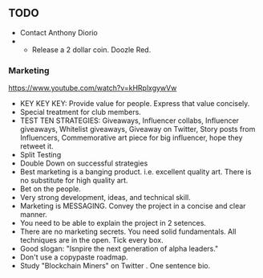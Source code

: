 ## TODO

- Contact Anthony Diorio
- - Release a 2 dollar coin. Doozle Red.  


### Marketing

https://www.youtube.com/watch?v=kHRplxgywVw

- KEY KEY KEY: Provide value for people. Express that value concisely. 
- Special treatment for club members. 
- TEST TEN STRATEGIES: Giveaways, Influencer collabs, Influencer giveaways, Whitelist giveaways, Giveaway on Twitter, Story posts from Influencers, Commemorative art piece for big influencer, hope they retweet it. 
- Split Testing
- Double Down on successful strategies
- Best marketing is a banging product. i.e. excellent quality art. There is no substitute for high quality art.  
- Bet on the people.
- Very strong development, ideas, and technical skill. 
- Marketing is MESSAGING. Convey the project in a concise and clear manner. 
- You need to be able to explain the project in 2 setences. 
- There are no marketing secrets. You need solid fundamentals. All techniques are in the open. Tick every box. 
- Good slogan: "Isnpire the next generation of alpha leaders."   
- Don't use a copypaste roadmap. 
- Study "Blockchain Miners" on Twitter . One sentence bio. 

